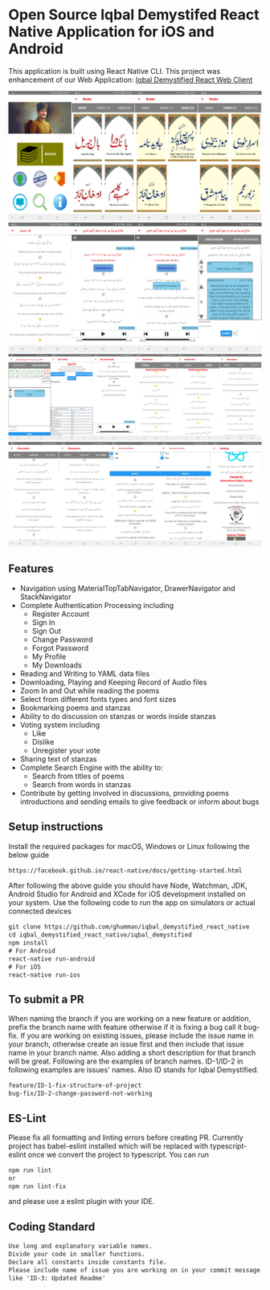 # Open Source Iqbal Demystifed React Native Application for iOS and Android

This application is built using React Native CLI. This project was enhancement of our Web Application: [Iqbal Demystified React Web Client](http://iqbal-demystified-react.herokuapp.com)

![First Set of Screenshots](/src/assets/screenshots1.png)
![Second Set of Screenshots](/src/assets/screenshots2.png)
![Third Set of Screenshots](/src/assets/screenshots3.png)
![Forth Set of Screenshots](/src/assets/screenshots4.png)

## Features

- Navigation using MaterialTopTabNavigator, DrawerNavigator and StackNavigator
- Complete Authentication Processing including
  - Register Account
  - Sign In
  - Sign Out
  - Change Password
  - Forgot Password
  - My Profile
  - My Downloads
- Reading and Writing to YAML data files
- Downloading, Playing and Keeping Record of Audio files
- Zoom In and Out while reading the poems
- Select from different fonts types and font sizes
- Bookmarking poems and stanzas
- Ability to do discussion on stanzas or words inside stanzas
- Voting system including
  - Like
  - Dislike
  - Unregister your vote
- Sharing text of stanzas
- Complete Search Engine with the ability to:
  - Search from titles of poems
  - Search from words in stanzas
- Contribute by getting involved in discussions, providing poems introductions and sending emails to give feedback or inform about bugs

## Setup instructions

Install the required packages for macOS, Windows or Linux following the below guide

```
https://facebook.github.io/react-native/docs/getting-started.html
```

After following the above guide you should have Node, Watchman, JDK, Android Studio for Android and XCode for iOS development installed on your system. Use the following code to run the app on simulators or actual connected devices

```
git clone https://github.com/ghumman/iqbal_demystified_react_native
cd iqbal_demystified_react_native/iqbal_demystified
npm install
# For Android
react-native run-android
# For iOS
react-native run-ios
```

## To submit a PR

When naming the branch if you are working on a new feature or addition, prefix the branch name with feature otherwise if it is fixing a bug call it bug-fix. If you are working on existing issues, please include the issue name in your branch, otherwise create an issue first and then include that issue name in your branch name. Also adding a short description for that branch will be great. Following are the examples of branch names. ID-1/ID-2 in following examples are issues' names. Also ID stands for Iqbal Demystified.
```
feature/ID-1-fix-structure-of-project
bug-fix/ID-2-change-password-not-working
```

## ES-Lint

Please fix all formatting and linting errors before creating PR. Currently project has babel-eslint installed which will be replaced with typescript-eslint once we convert the project to typescript. You can run 
```
npm run lint
or 
npm run lint-fix
``` 
and please use a eslint plugin with your IDE.

## Coding Standard

```
Use long and explanatory variable names.
Divide your code in smaller functions.
Declare all constants inside constants file.
Please include name of issue you are working on in your commit message like 'ID-3: Updated Readme'
```


